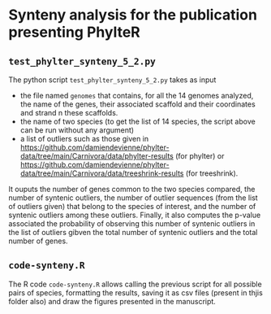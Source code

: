 # Synteny analysis for the publication presenting PhylteR 

## `test_phylter_synteny_5_2.py`
The python script `test_phylter_synteny_5_2.py` takes as input 
- the file named `genomes` that contains, for all the 14 genomes analyzed, the name of the genes, their associated scaffold and their coordinates and strand n these scaffolds. 
- the name of two species (to get the list of 14 species, the script above can be run without any argument)
- a list of outliers such as those given in https://github.com/damiendevienne/phylter-data/tree/main/Carnivora/data/phylter-results (for phylter) or https://github.com/damiendevienne/phylter-data/tree/main/Carnivora/data/treeshrink-results (for treeshrink).

It ouputs the number of genes common to the two species compared, the number of syntenic outliers, the number of outlier sequences (from the list of outliers given) that belong to the species of interest, and the number of syntenic outliers among these outliers. Finally, it also computes the p-value associated the probability of observing this number of syntenic outliers in the list of outliers gibven the total number of syntenic outliers and the total number of genes.

## `code-synteny.R`
The R code `code-synteny.R` allows calling the previous script for all possible pairs of species, formatting the results, saving it as csv files (present in thjis folder also) and draw the figures presented in the manuscript.

